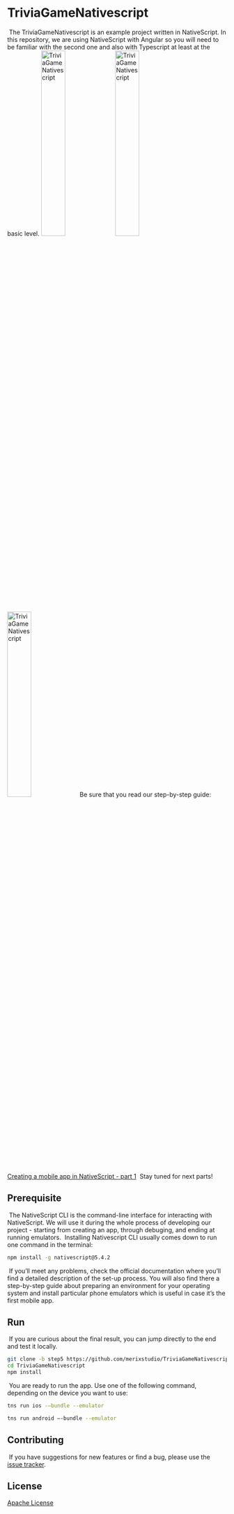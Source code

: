 # TriviaGameNativescript
​
The TriviaGameNativescript is an example project written in NativeScript. In this repository, we are using NativeScript with Angular so you will need to be familiar with the second one and also with Typescript at least at the basic level.
​
<img src="https://cdn.merixstudio.com/media/uploads/2019/07/26/nativscript_app_1.gif" alt="TriviaGameNativescript" width="33%"/>
<img src="https://cdn.merixstudio.com/media/uploads/2019/07/26/nativescript_app_2.gif" alt="TriviaGameNativescript" width="33%"/>
<img src="https://cdn.merixstudio.com/media/uploads/2019/07/26/nativescript_app_3.gif" alt="TriviaGameNativescript" width="33%"/>
​
Be sure that you read our step-by-step guide:
​
[Creating a mobile app in NativeScript - part 1](http://bit.ly/2K8ubCh)
​
Stay tuned for next parts!
​
## Prerequisite
​
The NativeScript CLI is the command-line interface for interacting with NativeScript. We will use it during the whole process of developing our project - starting from creating an app, through debuging, and ending at running emulators.
​
Installing Nativescript CLI usually comes down to run one command in the terminal:
​
```bash
npm install -g nativescript@5.4.2
```
​
If you’ll meet any problems, check the official documentation where you’ll find a detailed description of the set-up process. You will also find there a step-by-step guide about preparing an environment for your operating system and install particular phone emulators which is useful in case it’s the first mobile app.
​
## Run
​
If you are curious about the final result, you can jump directly to the end and test it locally.
​
```bash
git clone -b step5 https://github.com/merixstudio/TriviaGameNativescript.git
cd TriviaGameNativescript
npm install
```
​
You are ready to run the app. Use one of the following command, depending on the device you want to use:
​
```bash
tns run ios -—bundle --emulator
```

```bash
tns run android —-bundle --emulator
```

## Contributing
​
If you have suggestions for new features or find a bug, please use the [issue tracker](https://github.com/merixstudio/TriviaGameNativescript/issues).
​
​
## License
[Apache License](https://choosealicense.com/licenses/apache-2.0/)
